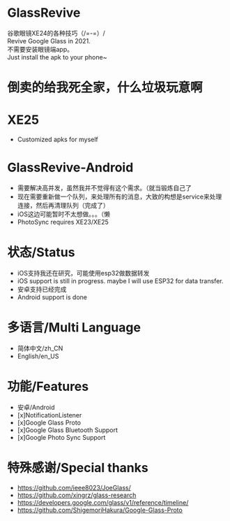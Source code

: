 # GlassRevive
谷歌眼镜XE24的各种技巧（/=-=）/  
Revive Google Glass in 2021.  
不需要安装眼镜端app。  
Just install the apk to your phone~  

# 倒卖的给我死全家，什么垃圾玩意啊

# XE25
* Customized apks for myself

# GlassRevive-Android
* 需要解决高并发，虽然我并不觉得有这个需求。（就当锻炼自己了
* 现在需要重新做一个队列，来处理所有的消息，大致的构想是service来处理连接，然后再清理队列（完成了）
* iOS这边可能暂时不太想做。。。（懒
* PhotoSync requires XE23/XE25

# 状态/Status
* iOS支持我还在研究，可能使用esp32做数据转发
* iOS support is still in progress. maybe I will use ESP32 for data transfer.
* 安卓支持已经完成
* Android support is done

# 多语言/Multi Language
* 简体中文/zh_CN
* English/en_US

# 功能/Features
* 安卓/Android
* [x]NotificationListener
* [x]Google Glass Proto
* [x]Google Glass Bluetooth Support
* [x]Google Photo Sync Support


# 特殊感谢/Special thanks
* https://github.com/ieee8023/JoeGlass/
* https://github.com/xingrz/glass-research
* https://developers.google.com/glass/v1/reference/timeline/
* https://github.com/ShigemoriHakura/Google-Glass-Proto
